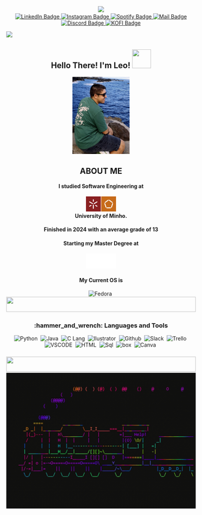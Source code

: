 <!--cat-->
<div id="header" align="center">
  <img src="https://media.giphy.com/media/WUlplcMpOCEmTGBtBW/giphy.gif" width="300"/>
</div>

<!--badges-->
<div id="badges" align="center">
  <a href="https://www.linkedin.com/in/leonardo-ara%C3%BAjo-freitas-734732228/">
    <img src="https://img.shields.io/badge/LinkedIn-blue?style=for-the-badge&logo=linkedin&logoColor=white" alt="LinkedIn Badge"/>
  </a>
  <a href="https://www.instagram.com/da.vinki2510">
    <img src="https://img.shields.io/badge/Instagram-E4405F?style=for-the-badge&logo=instagram&logoColor=white" alt="Instagram Badge"/>
  </a>
   <a href="https://open.spotify.com/user/melwwt1dl1y0m19x8k1c44eim?si=21e5df35ce034206&nd=1">
    <img src="https://img.shields.io/badge/Spotify-1DB954.svg?style=for-the-badge&logo=Spotify&logoColor=white" alt="Spotify Badge"/>
  </a>
  <a href="mailto: leonardo.freitas@engenheiros.pt" Send Email>
    <img src="https://img.shields.io/badge/Gmail-D14836?style=for-the-badge&logo=gmail&logoColor=white" alt="Mail Badge"/>
  </a>
   <a href="https://discord.com/users/624603785041281044">
    <img src="https://img.shields.io/badge/Discord-5865F2.svg?style=for-the-badge&logo=Discord&logoColor=white" alt="Discord Badge"/>
  </a>
   <a href="https://ko-fi.com/walker19">
    <img src="https://img.shields.io/badge/Ko--fi-F16061?style=for-the-badge&logo=ko-fi&logoColor=white" alt="KOFI Badge"/>
  </a>

</div>

![](https://hit.yhype.me/github/profile?user_id=62023102)

<!--intro-->
<div id = "intro "align="center">
<h2> Hello There! I'm Leo!
<img src="https://github.com/seanprashad/slackmoji/blob/master/emoji/parrots/parrot.gif" height="50" width="50">
</h2>
</div>

<!--ABOUT-->
<div id="about" align="center">
  
<img src="assets/img/photo.jpg" alt="profilepic" width="30%" height="30%">
<h2> ABOUT ME </h2>
<h4> I studied Software Engineering at </h4>
<img src="assets/img/um.png" alt="um" width="80" height="40" />
<div id="Uni" align="center">
<b>University of Minho.</b>
<h4> Finished in 2024 with an average grade of 13 </h4>
  
</div>
  
<div id="fcup" align="center">
<h4> Starting my Master Degree at </h4>
<img src="assets/img/fcup.png" alt="fcup" width="80" height="40"/>
</div>
  
<div id ="os">
<h4> My Current OS is </h4>
<img src="https://img.shields.io/badge/Fedora-294172?style=for-the-badge&logo=fedora&logoColor=white" title="OS" alt="Fedora"/>&nbsp;
</div>



<!--line-->
<div id="line" align = "center">
<img src="https://i.imgur.com/dBaSKWF.gif" height="40" width="100%">
</div>

<!--tools-->
<div id="skills" align="center">
  <h3> 
    :hammer_and_wrench: Languages and Tools 
  </h3>
</div>
<p>

  
</p>
<div id="skills_badges" align="center">
  <img src="https://img.shields.io/badge/Python-FFD43B?style=for-the-badge&logo=python&logoColor=blue" title="Python" alt="Python"/>&nbsp;<!--Done-->
  <img src="https://img.shields.io/badge/java-%23ED8B00.svg?style=for-the-badge&logo=openjdk&logoColor=white" title="Java" alt="Java"/>&nbsp;<!--Done-->
  <img src="https://img.shields.io/badge/C-00599C?style=for-the-badge&logo=c&logoColor=white" title=" " alt="C Lang"/>&nbsp;<!--Done-->
  <img src="https://img.shields.io/badge/Adobe%20Illustrator-FF9A00?style=for-the-badge&logo=adobe%20illustrator&logoColor=white" title="Ilustrator" alt="Ilustrator"/>&nbsp;<!--Done-->
  <img src="https://img.shields.io/badge/GitHub-100000?style=for-the-badge&logo=github&logoColor=white" title="Github" alt="Github" />&nbsp;<!--Done-->
  <img src="https://img.shields.io/badge/Slack-4A154B?style=for-the-badge&logo=slack&logoColor=white" title="Slack" alt="Slack"/>&nbsp; <!--Done-->
  <img src="https://img.shields.io/badge/Trello-0052CC?style=for-the-badge&logo=trello&logoColor=white"  title="Trello" alt="Trello"/>&nbsp;<!--Done-->
  <img src="https://img.shields.io/badge/Visual_Studio_Code-0078D4?style=for-the-badge&logo=visual%20studio%20code&logoColor=white" title="VSCODE" alt="VSCODE"/>&nbsp;<!--Done-->
  <img src="https://img.shields.io/badge/HTML5-E34F26?style=for-the-badge&logo=html5&logoColor=white" title="HTML5" alt="HTML"/>&nbsp;<!--Done-->
  <img src="https://img.shields.io/badge/MySQL-005C84?style=for-the-badge&logo=mysql&logoColor=white" title="MySql" alt="Sql"/>&nbsp;<!--Done-->
  <img src="https://img.shields.io/badge/HackTheBox-111927?style=for-the-badge&logo=Hack%20The%20Box&logoColor=9FEF00" title="Hackthebox" alt="box"/>&nbsp;<!--Done-->
  <img src="https://img.shields.io/badge/Canva-%2300C4CC.svg?&style=for-the-badge&logo=Canva&logoColor=white" title="Canvas" alt="Canva"/>&nbsp;
  <h3></h3>
</div>

<!--line-->
<div id="line" align = "center">
<img src="https://i.imgur.com/dBaSKWF.gif" height="40" width="100%">
</div>

<div align="center">
  
<div id="terminal" align="center">
<img src="assets/img/train.gif" alt="terminal" width="100%" height="30%">
</div>
  
</div>


